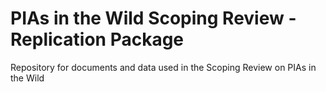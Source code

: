 # PIAs in the Wild Scoping Review - Replication Package
Repository for documents and data used in the Scoping Review on PIAs in the Wild
